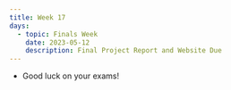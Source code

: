 ```yaml
---
title: Week 17
days:
  - topic: Finals Week
    date: 2023-05-12
    description: Final Project Report and Website Due
---
```


- Good luck on your exams!